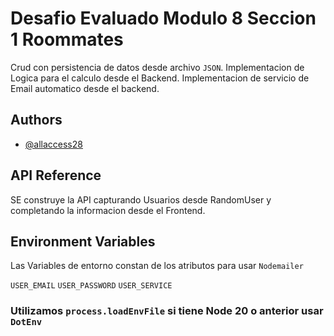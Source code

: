 # Desafio Evaluado Modulo 8 Seccion 1 Roommates

Crud con persistencia de datos desde archivo `JSON`.
Implementacion de Logica para el calculo desde el Backend.
Implementacion de servicio de Email automatico desde el backend.




## Authors

- [@allaccess28](https://www.github.com/allaccess28)


## API Reference

SE construye la API capturando Usuarios desde RandomUser y completando la informacion desde el Frontend.

## Environment Variables

Las Variables de entorno constan de los atributos para usar `Nodemailer`

`USER_EMAIL`
`USER_PASSWORD`
`USER_SERVICE`

### Utilizamos `process.loadEnvFile` si tiene Node 20 o anterior usar `DotEnv`
